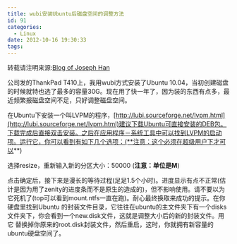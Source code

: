```yaml
---
title: wubi安装Ubuntu后磁盘空间的调整方法
id: 91
categories:
  - Linux
date: 2012-10-16 19:30:33
tags:
---
```


转载请注明来源:[Blog of Joseph Han](http://blog.joseph-han.net/ "Blog of Joseph Han")

公司发的ThankPad T410上，我用wubi方式安装了Ubuntu 10.04，当初创建磁盘的时候就特也选了最多的容量30G。现在用了快一年了，因为装的东西有点多，最近频繁报磁盘空间不足，只好调整磁盘空间。

在Ubuntu下安装一个叫LVPM的程序，[http://lubi.sourceforge.net/lvpm.html](http://lubi.sourceforge.net/lvpm.html)建议下载Ubuntu可直接安装的DEB包。下载完成后直接双击安装。之后在应用程序－系统工具中可以找到LVPM的启动项。运行它，你可以看到有如下几个选项：(**注意：这个必须在超级用户下才可以**)

选择resize，重新输入新的分区大小：50000 (**注意：单位是M**)

点击确定后，接下来是漫长的等待过程(足足1.5个小时)。进度显示有点不正常(估计是因为用了zenity的进度条而不是原生的造成的)，但不影响使用。请不要以为它死机了(top可以看到mount.ntfs一直在跑)。耐心最终换取来成功的提示。在你硬盘里找到Ubuntu  的封装文件目录，它往往在ubuntu的主文件夹下有一个disks文件夹下，你会看到一个new.disk文件，这就是调整大小后的新的封装文件。用它  替换掉你原来的root.disk封装文件，然后重启，这时，你就拥有新容量的ubuntu硬盘空间了。